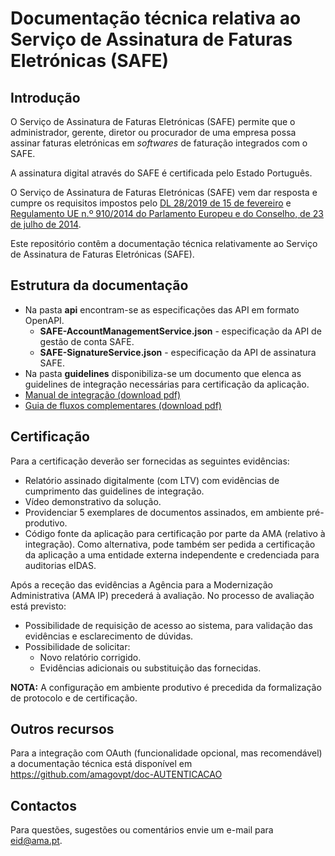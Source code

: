 # Documentação técnica relativa ao Serviço de Assinatura de Faturas Eletrónicas (SAFE)


## Introdução

O Serviço de Assinatura de Faturas Eletrónicas (SAFE) permite que o administrador, gerente, diretor ou procurador de uma empresa possa assinar faturas eletrónicas em _softwares_ de faturação integrados com o SAFE.

A assinatura digital através do SAFE é certificada pelo Estado Português.

O Serviço de Assinatura de Faturas Eletrónicas (SAFE) vem dar resposta e cumpre os requisitos impostos pelo [DL 28/2019 de 15 de fevereiro](https://dre.pt/home/-/dre/119622094/details/maximized)  e  [Regulamento UE n.º 910/2014 do Parlamento Europeu e do Conselho, de 23 de julho de 2014](https://eur-lex.europa.eu/legal-content/PT/TXT/PDF/?uri=CELEX:32014R0910&from=ga).

Este repositório contêm a documentação técnica relativamente ao Serviço de Assinatura de Faturas Eletrónicas (SAFE).

## Estrutura da documentação

* Na pasta **api** encontram-se as especificações das API em formato OpenAPI.
	* **SAFE-AccountManagementService.json** - especificação da API de gestão de conta SAFE.
	* **SAFE-SignatureService.json** - especificação da API de assinatura SAFE.
* Na pasta **guidelines** disponibiliza-se um documento que elenca as guidelines de integração necessárias para certificação da aplicação.
* [Manual de integração (download pdf)](https://amagovpt.github.io/doc-SAFE/AMA&#32;-&#32;SAFE&#32;Documento&#32;de&#32;integração.pdf)
*  [Guia de fluxos complementares (download pdf)](https://amagovpt.github.io/doc-SAFE/AMA&#32;-&#32;SAFE&#32;Guia&#32;de&#32;Fluxos&#32;Complementares.pdf)

## Certificação
Para a certificação deverão ser fornecidas as seguintes evidências:
* Relatório assinado digitalmente (com LTV) com evidências de cumprimento das guidelines de integração.
* Vídeo demonstrativo da solução.
* Providenciar 5 exemplares de documentos assinados, em ambiente pré-produtivo.
* Código fonte da aplicação para certificação por parte da AMA (relativo à integração). Como alternativa, pode também ser pedida a certificação da aplicação a uma entidade externa independente e credenciada para auditorias eIDAS.

Após a receção das evidências a Agência para a Modernização Administrativa (AMA IP)  precederá à avaliação.
No processo de avaliação está previsto: 
 - Possibilidade de requisição de acesso ao sistema, para validação das evidências e esclarecimento de dúvidas.
 - Possibilidade de solicitar:
	 -  Novo relatório corrigido.
	 - Evidências adicionais ou substituição das fornecidas.

**NOTA:** A configuração em ambiente produtivo é precedida da formalização de protocolo e de certificação.
## Outros recursos
Para a integração com OAuth (funcionalidade opcional, mas recomendável) a documentação técnica está disponível em https://github.com/amagovpt/doc-AUTENTICACAO
## Contactos
Para questões, sugestões ou comentários envie um e-mail para eid@ama.pt.